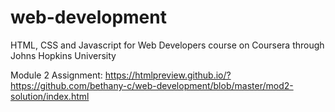 # web-development
HTML, CSS and Javascript for Web Developers course on Coursera through Johns Hopkins University


Module 2 Assignment:
https://htmlpreview.github.io/?https://github.com/bethany-c/web-development/blob/master/mod2-solution/index.html
